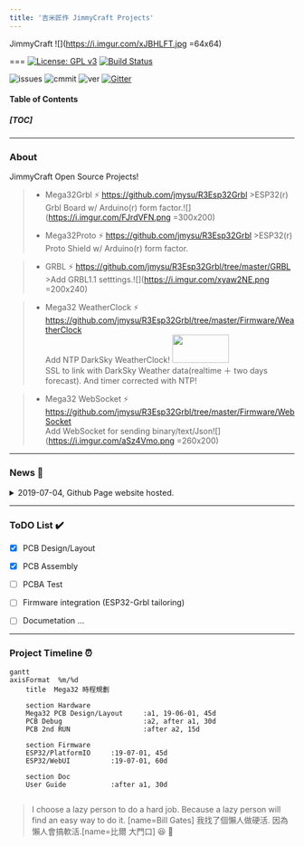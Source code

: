 ```yaml
---
title: '吉米匠作 JimmyCraft Projects'
---
```


JimmyCraft ![](https://i.imgur.com/xJBHLFT.jpg =64x64)

===
 [![License: GPL v3](https://img.shields.io/badge/License-GPLv3-blue.svg)](https://www.gnu.org/licenses/gpl-3.0)        [![Build Status](https://travis-ci.com/jmysu/R3Esp32Grbl.svg?branch=master)](https://travis-ci.com/jmysu/R3Esp32Grbl)

![issues](https://img.shields.io/github/issues/jmysu/R3Esp32Grbl.svg) ![cmmit](https://img.shields.io/github/last-commit/jmysu/R3Esp32Grbl.svg) ![ver](https://img.shields.io/github/manifest-json/v/jmysu/R3Esp32Grbl.svg) [![Gitter](https://badges.gitter.im/吉米匠作/community.svg)](https://gitter.im/吉米匠作/community?utm_source=badge&utm_medium=badge&utm_campaign=pr-badge)
<br>

#### Table of Contents
##### [TOC]

---
### About 

JimmyCraft Open Source Projects!
> * Mega32Grbl :zap: https://github.com/jmysu/R3Esp32Grbl
    >ESP32(r) Grbl Board w/ Arduino(r) form factor.![](https://i.imgur.com/FJrdVFN.png =300x200)
>
> * Mega32Proto :zap: https://github.com/jmysu/R3Esp32Grbl
    >ESP32(r) Proto Shield w/ Arduino(r) form factor.
>
    
> * GRBL :zap: https://github.com/jmysu/R3Esp32Grbl/tree/master/GRBL <br>
    >Add GRBL1.1 setttings.![](https://i.imgur.com/xyaw2NE.png =200x240)
 
> * Mega32 WeatherClock :zap: https://github.com/jmysu/R3Esp32Grbl/tree/master/Firmware/WeatherClock <br>
>Add NTP DarkSky WeatherClock! <img src="https://i.imgur.com/35qJUVX.gif" width="100" height="50" /><br>
>SSL to link with DarkSky Weather data(realtime ＋ two days forecast).
And timer corrected with NTP!

> * Mega32 WebSocket :zap: https://github.com/jmysu/R3Esp32Grbl/tree/master/Firmware/WebSocket <br>
>Add WebSocket for sending binary/text/Json![](https://i.imgur.com/aSz4Vmo.png =260x200)


---
### News :newspaper: 
<details><summary>2019-07-04, Github Page website hosted.
  </summary>
  
>Both Mega32Grbl and Mega32Shield were hosted on Github-Page: https://jmysu.github.io/Mega32
>
>MK12 vapourware archived: https://github.com/jmysu/MK12
</details>
  
---
### ToDO List :heavy_check_mark: 
- [x] PCB Design/Layout
- [x] PCB Assembly
- [ ] PCBA Test
- [ ] Firmware integration (ESP32-Grbl tailoring)
- [ ] Documetation
...


---
### Project Timeline :alarm_clock: 
```mermaid
gantt
axisFormat  %m/%d
    title  Mega32 時程規劃

    section Hardware
    Mega32 PCB Design/Layout     :a1, 19-06-01, 45d
    PCB Debug                    :a2, after a1, 30d
    PCB 2nd RUN                  :after a2, 15d
    
    section Firmware
    ESP32/PlatformIO     :19-07-01, 45d
    ESP32/WebUI          :19-07-01, 60d
    
    section Doc
    User Guide           :after a1, 30d
```
```Read more about mermaid here: http://knsv.github.io/mermaid/

```
> I choose a lazy person to do a hard job. Because a lazy person will find an easy way to do it. [name=Bill Gates] 
> 我找了個懶人做硬活. 因為懶人會搞軟活.[name=比爾 大門口]
> :laughing: :100: 

